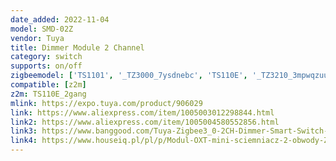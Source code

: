 ```yaml
---
date_added: 2022-11-04
model: SMD-02Z
vendor: Tuya
title: Dimmer Module 2 Channel
category: switch
supports: on/off
zigbeemodel: ['TS1101', '_TZ3000_7ysdnebc', 'TS110E', '_TZ3210_3mpwqzuu', '_TZ3210_wdexaypg']
compatible: [z2m]
z2m: TS110E_2gang
mlink: https://expo.tuya.com/product/906029
link: https://www.aliexpress.com/item/1005003012298844.html
link2: https://www.aliexpress.com/item/1005004580552856.html
link3: https://www.banggood.com/Tuya-Zigbee3_0-2CH-Dimmer-Smart-Switch-Module-Controller-2-Way-Remote-Control-Smart-Light-Switch-Relay-Google-Assistant-Alexa-p-1870862.html
link4: https://www.houseiq.pl/pl/p/Modul-OXT-mini-sciemniacz-2-obwody-ZigBee-TUYA/1552
---
```


